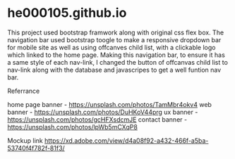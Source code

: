 # he000105.github.io

This project used bootstrap framwork along with original css flex box.
The navigation bar used bootstrap toogle to make a responsive dropdown bar for mobile site as well as using offcanves child list, with a clickable logo which linked to the home page. Making this navigation bar, to ensure it has a same style of each nav-link, I changed the button of offcanvas child list to nav-link along with the database and javascripes to get a well funtion nav bar.


Referrance

home page banner - https://unsplash.com/photos/TamMbr4okv4
web banner - https://unsplash.com/photos/DuHKoV44prg
ux banner - https://unsplash.com/photos/gcHFXsdcmJE
contact banner - https://unsplash.com/photos/lpWb5mCXqP8


Mockup link 
https://xd.adobe.com/view/d4a08f92-a432-466f-a5ba-53740f4f782f-81f3/